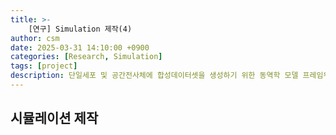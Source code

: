 ```yaml
---
title: >-
    [연구] Simulation 제작(4)
author: csm
date: 2025-03-31 14:10:00 +0900
categories: [Research, Simulation]
tags: [project]
description: 단일세포 및 공간전사체에 합성데이터셋을 생성하기 위한 동역학 모델 프레임워크
---
```


## 시뮬레이션 제작